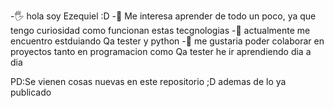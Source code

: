 
-🖐 hola soy Ezequiel :D
-👀 Me interesa aprender de todo un poco, ya que tengo curiosidad como funcionan estas tecgnologias 
-🌱 actualmente me encuentro estduiando Qa tester y python 
-💫 me gustaria poder colaborar en proyectos tanto en programacion como Qa tester he ir aprendiendo dia a dia

PD:Se vienen cosas nuevas en este repositorio ;D ademas de lo ya publicado
